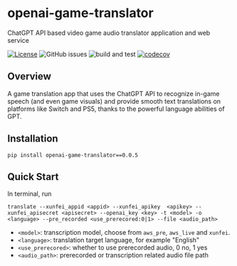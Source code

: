 # openai-game-translator
ChatGPT API based video game audio translator application and web service

[![License](https://img.shields.io/badge/License-Apache_2.0-blue.svg)](https://opensource.org/licenses/Apache-2.0)
![GitHub issues](https://img.shields.io/github/issues/Erisae/openai-game-translator)
![build and test](https://github.com/Erisae/openai-game-translator/actions/workflows/test_and_coverage.yml/badge.svg)
[![codecov](https://codecov.io/gh/Erisae/openai-game-translator/branch/main/graph/badge.svg?token=NI2HGVWMKI)](https://codecov.io/gh/Erisae/openai-game-translator)


## Overview
A game translation app that uses the ChatGPT API to recognize in-game speech (and even game visuals) and provide smooth text translations on platforms like Switch and PS5, thanks to the powerful language abilities of GPT.

## Installation
```shell
pip install openai-game-translator==0.0.5
```

## Quick Start
In terminal, run
```shell
translate --xunfei_appid <appid> --xunfei_apikey  <apikey> --xunfei_apisecret <apisecret> --openai_key <key> -t <model> -o <language> --pre_recorded <use_prerecored:0|1> --file <audio_path>
```
- `<model>`: transcription model, choose from `aws_pre`, `aws_live` and `xunfei`.
- `<language>`: translation target language, for example "English"
- `<use_prerecored>`: whether to use prerecorded audio, 0 no, 1 yes
- `<audio_path>`: prerecorded or transcription related audio file path


